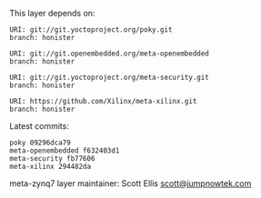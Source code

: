 This layer depends on:

    URI: git://git.yoctoproject.org/poky.git
    branch: honister

    URI: git://git.openembedded.org/meta-openembedded
    branch: honister

    URI: git://git.yoctoproject.org/meta-security.git
    branch: honister

    URI: https://github.com/Xilinx/meta-xilinx.git
    branch: honister

Latest commits:

    poky 09296dca79
    meta-openembedded f632403d1
    meta-security fb77606
    meta-xilinx 294482da

meta-zynq7 layer maintainer: Scott Ellis <scott@jumpnowtek.com>
